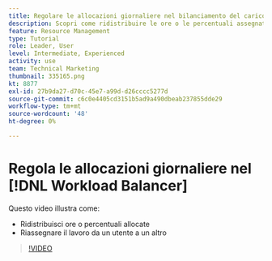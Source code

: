```yaml
---
title: Regolare le allocazioni giornaliere nel bilanciamento del carico di lavoro
description: Scopri come ridistribuire le ore o le percentuali assegnate e riassegnare il lavoro da un utente a un altro.
feature: Resource Management
type: Tutorial
role: Leader, User
level: Intermediate, Experienced
activity: use
team: Technical Marketing
thumbnail: 335165.png
kt: 8877
exl-id: 27b9da27-d70c-45e7-a99d-d26cccc5277d
source-git-commit: c6c0e4405cd3151b5ad9a490dbeab237855dde29
workflow-type: tm+mt
source-wordcount: '48'
ht-degree: 0%

---
```


# Regola le allocazioni giornaliere nel [!DNL Workload Balancer]

Questo video illustra come:

* Ridistribuisci ore o percentuali allocate
* Riassegnare il lavoro da un utente a un altro


>[!VIDEO](https://video.tv.adobe.com/v/335165/?quality=12)
